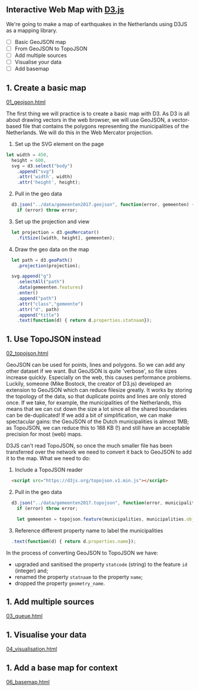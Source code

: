## Interactive Web Map with [D3.js](https://d3js.org/)

We're going to make a map of earthquakes in the Netherlands using D3JS as a mapping library.

- [ ] Basic GeoJSON map
- [ ] From GeoJSON to TopoJSON
- [ ] Add multiple sources
- [ ] Visualise your data
- [ ] Add basemap

## 1. Create a basic map

[01_geojson.html](01_geojson.html)

The first thing we will practice is to create a basic map with D3. As D3 is all about drawing vectors in the web browser, we will use GeoJSON, a vector-based file that contains the polygons representing the municipalities of the Netherlands. We will do this in the Web Mercator projection.

1. Set up the SVG element on the page

```javascript
let width = 450,
  height = 600,
  svg = d3.select("body")
    .append("svg")
    .attr('width', width)
    .attr('height', height);
```

2. Pull in the geo data

```javascript
  d3.json("../data/gemeenten2017.geojson", function(error, gemeenten) {
    if (error) throw error;
```

3. Set up the projection and view

```javascript
  let projection = d3.geoMercator()
    .fitSize([width, height], gemeenten);
```

4. Draw the geo data on the map

```javascript
  let path = d3.geoPath()
    .projection(projection);

  svg.append("g")
    .selectAll("path")
    .data(gemeenten.features)
    .enter()
    .append("path")
    .attr("class","gemeente")
    .attr("d", path)
    .append("title")
    .text(function(d) { return d.properties.statnaam});
```

## 1. Use TopoJSON instead

[02_topojson.html](02_topojson.html)

GeoJSON can be used for points, lines and polygons. So we can add any other dataset if we want. But GeoJSON is quite 'verbose', so file sizes increase quickly. Especially on the web, this causes performance problems. Luckily, someone (Mike Bostock, the creator of D3.js) developed an extension to GeoJSON which can reduce filesize greatly. It works by storing the topology of the data, so that duplicate points and lines are only stored once. If we take, for example, the municipalities of the Netherlands, this means that we can cut down the size a lot since all the shared boundaries can be de-duplicated! If we add a bit of simplification, we can make spectacular gains: the GeoJSON of the Dutch municipalities is almost 1MB; as TopoJSON, we can reduce this to 188 KB (!) and still have an acceptable precision for most (web) maps.

D3JS can't read TopoJSON, so once the much smaller file has been transferred over the network we need to convert it back to GeoJSON to add it to the map. What we need to do:

1. Include a TopoJSON reader

```html
  <script src="https://d3js.org/topojson.v1.min.js"></script>
```

2. Pull in the geo data

```javascript
  d3.json("../data/gemeenten2017.topojson", function(error, municipalities) {
    if (error) throw error;

    let gemeenten = topojson.feature(municipalities, municipalities.objects.municipalities);
```

3. Reference different property name to label the municipalities

```javascript
  .text(function(d) { return d.properties.name});
```

In the process of converting GeoJSON to TopoJSON we have:

* upgraded and sanitised the property `statcode` (string) to the feature `id` (integer) and;
* renamed the property `statnaam` to the property `name`;
* dropped the property `geometry_name`.

## 1. Add multiple sources

[03_queue.html](03_queue.html)

## 1. Visualise your data

[04_visualisation.html](04_visualisation.html)

## 1. Add a base map for context

[06_basemap.html](06_basemap.html)
